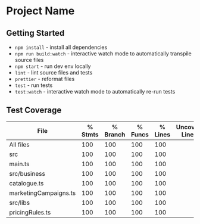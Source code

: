 # Project Name

## Getting Started

- `npm install` - install all dependencies
- `npm run build:watch` - interactive watch mode to automatically transpile source files
- `npm start` - run dev env locally
- `lint` - lint source files and tests
- `prettier` - reformat files
- `test` - run tests
- `test:watch` - interactive watch mode to automatically re-run tests

## Test Coverage

File                    | % Stmts | % Branch | % Funcs | % Lines | Uncovered Line #s 
------------------------|---------|----------|---------|---------|-------------------
All files               |     100 |      100 |     100 |     100 |                   
 src                    |     100 |      100 |     100 |     100 |                   
  main.ts               |     100 |      100 |     100 |     100 |                   
 src/business           |     100 |      100 |     100 |     100 |                   
  catalogue.ts          |     100 |      100 |     100 |     100 |                   
  marketingCampaigns.ts |     100 |      100 |     100 |     100 |                   
 src/libs               |     100 |      100 |     100 |     100 |                   
  pricingRules.ts       |     100 |      100 |     100 |     100 |                   

